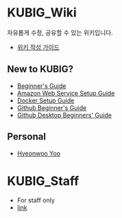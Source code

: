 # KUBIG_Wiki

자유롭게 수정, 공유할 수 있는 위키입니다.

- [위키 작성 가이드](https://github.com/KU-BIG/KUBIG_Wiki/blob/master/wiki_guide.md)

## New to KUBIG?

- [Beginner's Guide](https://github.com/KU-BIG/KUBIG_Wiki/blob/master/new_to_kubig/Beginner's_guide)
- [Amazon Web Service Setup Guide](https://github.com/KU-BIG/KUBIG_Wiki/blob/master/new_to_kubig/AWS_setup_guide)
- [Docker Setup Guide](https://github.com/KU-BIG/KUBIG_Wiki/blob/master/new_to_kubig/Docker_setup_guide)
- [Github Beginner's Guide](https://github.com/KU-BIG/KUBIG_Wiki/blob/master/new_to_kubig/Beginner's_guide)
- [Github Desktop Beginners' Guide](https://github.com/KU-BIG/KUBIG_Wiki/blob/master/new_to_kubig/github_desktop_simple_guide.pdf)

## Personal

- [Hyeonwoo Yoo](https://github.com/KU-BIG/KUBIG_Wiki/tree/master/personal/hyeonwoo_yoo)

# KUBIG_Staff 
- For staff only
- [link](https://github.com/hyeon95y/KUBIG_Staff)




